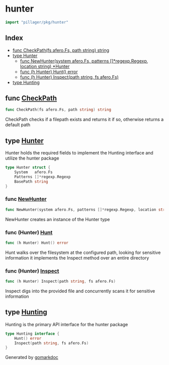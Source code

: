 <!-- Code generated by gomarkdoc. DO NOT EDIT -->

# hunter

```go
import "pillager/pkg/hunter"
```

## Index

- [func CheckPath(fs afero.Fs, path string) string](<#func-checkpath>)
- [type Hunter](<#type-hunter>)
  - [func NewHunter(system afero.Fs, patterns []*regexp.Regexp, location string) *Hunter](<#func-newhunter>)
  - [func (h Hunter) Hunt() error](<#func-hunter-hunt>)
  - [func (h Hunter) Inspect(path string, fs afero.Fs)](<#func-hunter-inspect>)
- [type Hunting](<#type-hunting>)


## func [CheckPath](<https://github.com/brittonhayes/pillager/blob/main/pkg/hunter/helpers.go#L11>)

```go
func CheckPath(fs afero.Fs, path string) string
```

CheckPath checks if a filepath exists and returns it if so\, otherwise returns a default path

## type [Hunter](<https://github.com/brittonhayes/pillager/blob/main/pkg/hunter/filepaths.go#L16-L20>)

Hunter holds the required fields to implement the Hunting interface and utilize the hunter package

```go
type Hunter struct {
    System   afero.Fs
    Patterns []*regexp.Regexp
    BasePath string
}
```

### func [NewHunter](<https://github.com/brittonhayes/pillager/blob/main/pkg/hunter/filepaths.go#L31>)

```go
func NewHunter(system afero.Fs, patterns []*regexp.Regexp, location string) *Hunter
```

NewHunter creates an instance of the Hunter type

### func \(Hunter\) [Hunt](<https://github.com/brittonhayes/pillager/blob/main/pkg/hunter/filepaths.go#L37>)

```go
func (h Hunter) Hunt() error
```

Hunt walks over the filesystem at the configured path\, looking for sensitive information it implements the Inspect method over an entire directory

### func \(Hunter\) [Inspect](<https://github.com/brittonhayes/pillager/blob/main/pkg/hunter/filepaths.go#L60>)

```go
func (h Hunter) Inspect(path string, fs afero.Fs)
```

Inspect digs into the provided file and concurrently scans it for sensitive information

## type [Hunting](<https://github.com/brittonhayes/pillager/blob/main/pkg/hunter/filepaths.go#L25-L28>)

Hunting is the primary API interface for the hunter package

```go
type Hunting interface {
    Hunt() error
    Inspect(path string, fs afero.Fs)
}
```



Generated by [gomarkdoc](<https://github.com/princjef/gomarkdoc>)
